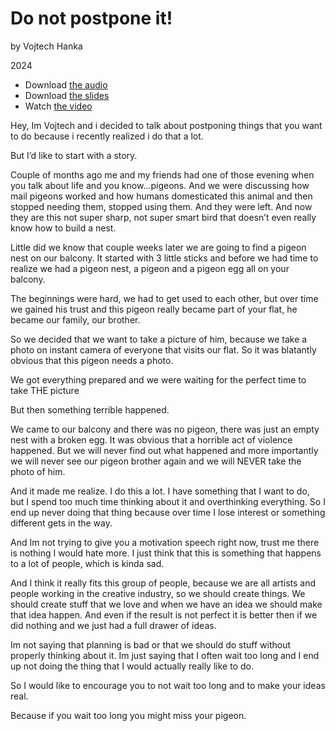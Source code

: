 # Do not postpone it!

by Vojtech Hanka

2024

- Download [the audio](…) <!-- Optional audio-only — think podcast. -->
- Download [the slides](assets/surname-title-slides.pdf) <!-- Link to your slides: PDF, Figma, etc. -->
- Watch [the video](…)

Hey, Im Vojtech and i decided to talk about postponing things that you want to do because i recently realized i do that a lot.

But I’d like to start with a story.

Couple of months ago me and my friends had one of those evening when you talk about life and you know…pigeons.
And we were discussing how mail pigeons worked and how humans domesticated this animal and then stopped needing them, stopped using them. And they were left.
And now they are this not super sharp, not super smart bird that doesn’t even really know how to build a nest.

Little did we know that couple weeks later we are going to find a pigeon nest on our balcony.
It started with 3 little sticks and before we had time to realize we had a pigeon nest, a pigeon and a pigeon egg all on your balcony.

The beginnings were hard, we had to get used to each other, but over time we gained his trust and this pigeon really became part of your flat, he became our family, our brother.

So we decided that we want to take a picture of him, because we take a photo on instant camera of everyone that visits our flat. So it was blatantly obvious that this pigeon needs a photo.

We got everything prepared and we were waiting for the perfect time to take THE picture

But then something terrible happened.

We came to our balcony and there was no pigeon, there was just an empty nest with a broken egg. 
It was obvious that a horrible act of violence happened.
But we will never find out what happened and more importantly we will never see our pigeon brother again and we will NEVER take the photo of him.

And it made me realize.
I do this a lot.
I have something that I want to do, but I spend too much time thinking about it and overthinking everything. So I end up never doing that thing because over time I lose interest or something different gets in the way.

And Im not trying to give you a motivation speech right now, trust me there is nothing I would hate more. 
I just think that this is something that happens to a lot of people, which is kinda sad.

And I think it really fits this group of people, because we are all artists and people working in the creative industry, so we should create things. We should create stuff that we love and when we have an idea we should make that idea happen. And even if the result is not perfect it is better then if we did nothing and we just had a full drawer of ideas.

Im not saying that planning is bad or that we should do stuff without properly thinking about it.
Im just saying that I often wait too long and I end up not doing the thing that I would actually really like to do.

So I would like to encourage you to not wait too long and to make your ideas real.

Because if you wait too long 
you might miss your pigeon.


<!-- A text transcription of your audio as stand-alone article with images, links, etc. -->
